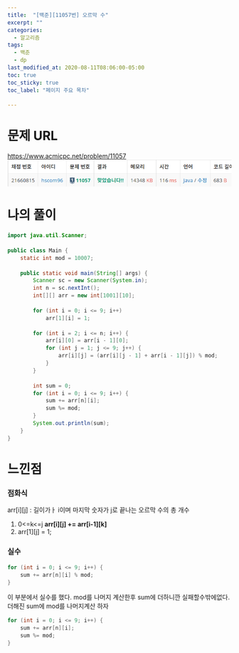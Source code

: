 ```yaml
---
title:  "[백준][11057번] 오르막 수"
excerpt: ""
categories:
  - 알고리즘
tags:
  - 백준
  - dp
last_modified_at: 2020-08-11T08:06:00-05:00
toc: true
toc_sticky: true
toc_label: "페이지 주요 목차"

---
```

# 문제 URL
https://www.acmicpc.net/problem/11057
![boj11057](/images/2020/08/boj11057.png)

# 나의 풀이
```java
import java.util.Scanner;

public class Main {
    static int mod = 10007;

    public static void main(String[] args) {
        Scanner sc = new Scanner(System.in);
        int n = sc.nextInt();
        int[][] arr = new int[1001][10];

        for (int i = 0; i <= 9; i++)
            arr[1][i] = 1;

        for (int i = 2; i <= n; i++) {
            arr[i][0] = arr[i - 1][0];
            for (int j = 1; j <= 9; j++) {
                arr[i][j] = (arr[i][j - 1] + arr[i - 1][j]) % mod;
            }
        }

        int sum = 0;
        for (int i = 0; i <= 9; i++) {
            sum += arr[n][i];
            sum %= mod;
        }
        System.out.println(sum);
    }
}
```

# 느낀점

### __점화식__
arr[i][j] : 길이가ㅏ i이며 마지막 숫자가 j로 끝나는 오르막 수의 총 개수
1. 0<=k<=j
   __arr[i][j] += arr[i-1][k]__
2. arr[1][j] = 1;

### __실수__
```java
for (int i = 0; i <= 9; i++) {
    sum += arr[n][i] % mod;
}
```
이 부분에서 실수를 했다.
mod를 나머지 계산한후 sum에 더하니깐 실패할수밖에없다.
더해진 sum에 mod를 나머지계산 하자

```java
for (int i = 0; i <= 9; i++) {
    sum += arr[n][i];
    sum %= mod;
}
```
